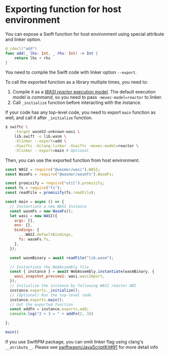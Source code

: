 # Exporting function for host environment

You can expose a Swift function for host environment using special attribute and linker option.

```swift
@_cdecl("add")
func add(_ lhs: Int, _ rhs: Int) -> Int {
    return lhs + rhs
}
```

You need to compile the Swift code with linker option `--export`.

To call the exported function as a library multiple times, you need to:

1. Compile it as a [*WASI reactor* execution model](https://github.com/WebAssembly/WASI/blob/bac366c8aeb69cacfea6c4c04a503191bf1cede1/legacy/application-abi.md).
   The default execution model is *command*, so you need to pass `-mexec-model=reactor` to linker.
2. Call `_initialize` function before interacting with the instance.

If your code has any top-level code, you need to export `main` function as well, and call it after `_initialize` function.

```bash
$ swiftc \
    -target wasm32-unknown-wasi \
    lib.swift -o lib.wasm \
    -Xlinker --export=add \
    -Xswiftc -Xclang-linker -Xswiftc -mexec-model=reactor \
    -Xlinker --export=main # Optional
```

Then, you can use the exported function from host environment.

```javascript
const WASI = require("@wasmer/wasi").WASI;
const WasmFs = require("@wasmer/wasmfs").WasmFs;

const promisify = require("util").promisify;
const fs = require("fs");
const readFile = promisify(fs.readFile);

const main = async () => {
  // Instantiate a new WASI Instance
  const wasmFs = new WasmFs();
  let wasi = new WASI({
    args: [],
    env: {},
    bindings: {
      ...WASI.defaultBindings,
      fs: wasmFs.fs,
    },
  });

  const wasmBinary = await readFile("lib.wasm");

  // Instantiate the WebAssembly file
  const { instance } = await WebAssembly.instantiate(wasmBinary, {
    wasi_snapshot_preview1: wasi.wasiImport,
  });
  // Initialize the instance by following WASI reactor ABI
  instance.exports._initialize();
  // (Optional) Run the top-level code
  instance.exports.main();
  // Get the exported function
  const addFn = instance.exports.add;
  console.log("2 + 3 = " + addFn(2, 3))

};

main()
```

If you use SwiftPM package, you can omit linker flag using clang's `__atribute__`. Please see [swiftwasm/JavaScriptKit#91](https://github.com/swiftwasm/JavaScriptKit/pull/91/files) for more detail info
